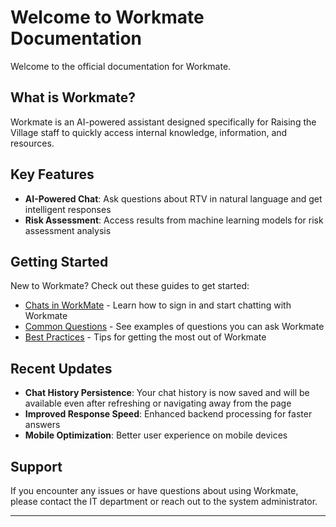 # Welcome to Workmate Documentation

Welcome to the official documentation for Workmate.

## What is Workmate?

Workmate is an AI-powered assistant designed specifically for Raising the Village staff to quickly access internal knowledge, information, and resources. 

## Key Features

- **AI-Powered Chat**: Ask questions about RTV in natural language and get intelligent responses
- **Risk Assessment**: Access results from machine learning models for risk assessment analysis

## Getting Started

New to Workmate? Check out these guides to get started:

- [Chats in WorkMate](/manage_chats/) - Learn how to sign in and start chatting with Workmate
- [Common Questions](#) - See examples of questions you can ask Workmate
- [Best Practices](#) - Tips for getting the most out of Workmate


## Recent Updates

- **Chat History Persistence**: Your chat history is now saved and will be available even after refreshing or navigating away from the page
- **Improved Response Speed**: Enhanced backend processing for faster answers
- **Mobile Optimization**: Better user experience on mobile devices

## Support

If you encounter any issues or have questions about using Workmate, please contact the IT department or reach out to the system administrator.

---


